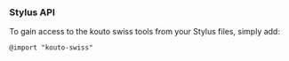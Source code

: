 ### Stylus API

To gain access to the kouto swiss tools from your Stylus files, simply add:

```stylus
@import "kouto-swiss"
```
